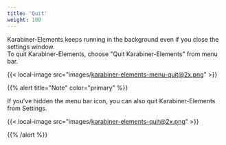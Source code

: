 ```yaml
---
title: 'Quit'
weight: 100
---
```


Karabiner-Elements keeps running in the background even if you close the settings window.<br />
To quit Karabiner-Elements, choose "Quit Karabiner-Elements" from menu bar.

{{< local-image src="images/karabiner-elements-menu-quit@2x.png" >}}

{{% alert title="Note" color="primary" %}}

If you've hidden the menu bar icon, you can also quit Karabiner-Elements from Settings.

{{< local-image src="images/karabiner-elements-quit@2x.png" >}}

{{% /alert %}}
